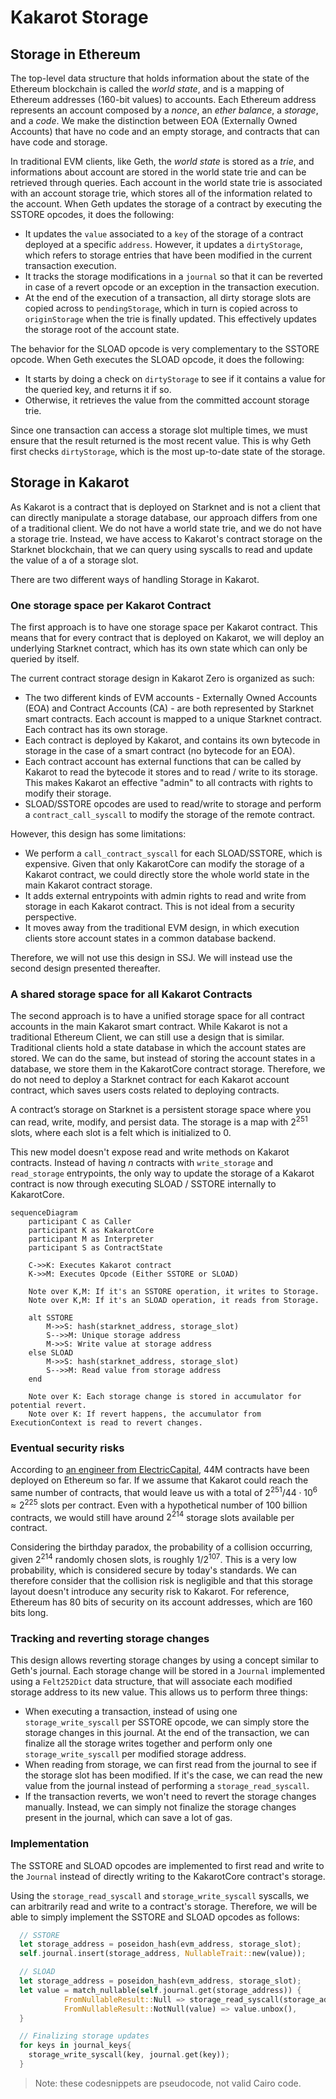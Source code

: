 # Kakarot Storage

## Storage in Ethereum

The top-level data structure that holds information about the state of the
Ethereum blockchain is called the _world state_, and is a mapping of Ethereum
addresses (160-bit values) to accounts. Each Ethereum address represents an
account composed by a _nonce_, an _ether balance_, a _storage_, and a _code_. We
make the distinction between EOA (Externally Owned Accounts) that have no code
and an empty storage, and contracts that can have code and storage.

In traditional EVM clients, like Geth, the _world state_ is stored as a _trie_,
and informations about account are stored in the world state trie and can be
retrieved through queries. Each account in the world state trie is associated
with an account storage trie, which stores all of the information related to the
account. When Geth updates the storage of a contract by executing the SSTORE
opcodes, it does the following:

- It updates the `value` associated to a `key` of the storage of a contract
  deployed at a specific `address`. However, it updates a `dirtyStorage`, which
  refers to storage entries that have been modified in the current transaction
  execution.
- It tracks the storage modifications in a `journal` so that it can be reverted
  in case of a revert opcode or an exception in the transaction execution.
- At the end of the execution of a transaction, all dirty storage slots are
  copied across to `pendingStorage`, which in turn is copied across to
  `originStorage` when the trie is finally updated. This effectively updates the
  storage root of the account state.

The behavior for the SLOAD opcode is very complementary to the SSTORE opcode.
When Geth executes the SLOAD opcode, it does the following:

- It starts by doing a check on `dirtyStorage` to see if it contains a value for
  the queried key, and returns it if so.
- Otherwise, it retrieves the value from the committed account storage trie.

Since one transaction can access a storage slot multiple times, we must ensure
that the result returned is the most recent value. This is why Geth first checks
`dirtyStorage`, which is the most up-to-date state of the storage.

## Storage in Kakarot

As Kakarot is a contract that is deployed on Starknet and is not a client that
can directly manipulate a storage database, our approach differs from one of a
traditional client. We do not have a world state trie, and we do not have a
storage trie. Instead, we have access to Kakarot's contract storage on the
Starknet blockchain, that we can query using syscalls to read and update the
value of a of a storage slot.

There are two different ways of handling Storage in Kakarot.

### One storage space per Kakarot Contract

The first approach is to have one storage space per Kakarot contract. This means
that for every contract that is deployed on Kakarot, we will deploy an
underlying Starknet contract, which has its own state which can only be queried
by itself.

The current contract storage design in Kakarot Zero is organized as such:

- The two different kinds of EVM accounts - Externally Owned Accounts (EOA) and
  Contract Accounts (CA) - are both represented by Starknet smart contracts.
  Each account is mapped to a unique Starknet contract. Each contract has its
  own storage.
- Each contract is deployed by Kakarot, and contains its own bytecode in storage
  in the case of a smart contract (no bytecode for an EOA).
- Each contract account has external functions that can be called by Kakarot to
  read the bytecode it stores and to read / write to its storage. This makes
  Kakarot an effective "admin" to all contracts with rights to modify their
  storage.
- SLOAD/SSTORE opcodes are used to read/write to storage and perform a
  `contract_call_syscall` to modify the storage of the remote contract.

However, this design has some limitations:

- We perform a `call_contract_syscall` for each SLOAD/SSTORE, which is
  expensive. Given that only KakarotCore can modify the storage of a Kakarot
  contract, we could directly store the whole world state in the main Kakarot
  contract storage.
- It adds external entrypoints with admin rights to read and write from storage
  in each Kakarot contract. This is not ideal from a security perspective.
- It moves away from the traditional EVM design, in which execution clients
  store account states in a common database backend.

Therefore, we will not use this design in SSJ. We will instead use the second
design presented thereafter.

### A shared storage space for all Kakarot Contracts

The second approach is to have a unified storage space for all contract accounts in the main Kakarot smart contract.
While Kakarot is not a traditional Ethereum Client, we can still use a design
that is similar. Traditional clients hold a state database in which the account
states are stored. We can do the same, but instead of storing the account states
in a database, we store them in the KakarotCore contract storage. Therefore, we
do not need to deploy a Starknet contract for each Kakarot account contract,
which saves users costs related to deploying contracts.

A contract’s storage on Starknet is a persistent storage space where you can
read, write, modify, and persist data. The storage is a map with $2^{251}$
slots, where each slot is a felt which is initialized to 0.

This new model doesn't expose read and write methods on Kakarot contracts.
Instead of having $n$ contracts with `write_storage` and `read_storage`
entrypoints, the only way to update the storage of a Kakarot contract is now
through executing SLOAD / SSTORE internally to KakarotCore.

```mermaid
sequenceDiagram
    participant C as Caller
    participant K as KakarotCore
    participant M as Interpreter
    participant S as ContractState

    C->>K: Executes Kakarot contract
    K->>M: Executes Opcode (Either SSTORE or SLOAD)

    Note over K,M: If it's an SSTORE operation, it writes to Storage.
    Note over K,M: If it's an SLOAD operation, it reads from Storage.

    alt SSTORE
        M->>S: hash(starknet_address, storage_slot)
        S-->>M: Unique storage address
        M->>S: Write value at storage address
    else SLOAD
        M->>S: hash(starknet_address, storage_slot)
        S-->>M: Read value from storage address
    end

    Note over K: Each storage change is stored in accumulator for potential revert.
    Note over K: If revert happens, the accumulator from ExecutionContext is read to revert changes.

```

### Eventual security risks

According to
[an engineer from ElectricCapital](https://twitter.com/n4motto/status/1554853912074522624?s=20),
44M contracts have been deployed on Ethereum so far. If we assume that Kakarot
could reach the same number of contracts, that would leave us with a total of
$2^{251} / 44\cdot10^6 \approx 2^{225}$ slots per contract. Even with a
hypothetical number of 100 billion contracts, we would still have around
$2^{214}$ storage slots available per contract.

Considering the birthday paradox, the probability of a collision occurring,
given $2^{214}$ randomly chosen slots, is roughly $1/2^{107}$. This is a very
low probability, which is considered secure by today's standards. We can
therefore consider that the collision risk is negligible and that this storage
layout doesn't introduce any security risk to Kakarot. For reference, Ethereum
has 80 bits of security on its account addresses, which are 160 bits long.

### Tracking and reverting storage changes

This design allows reverting storage changes by using a concept similar to
Geth's journal. Each storage change will be stored in a `Journal` implemented
using a `Felt252Dict` data structure, that will associate each modified storage
address to its new value. This allows us to perform three things:

- When executing a transaction, instead of using one `storage_write_syscall` per
  SSTORE opcode, we can simply store the storage changes in this journal. At the
  end of the transaction, we can finalize all the storage writes together and
  perform only one `storage_write_syscall` per modified storage address.
- When reading from storage, we can first read from the journal to see if the
  storage slot has been modified. If it's the case, we can read the new value
  from the journal instead of performing a `storage_read_syscall`.
- If the transaction reverts, we won't need to revert the storage changes
  manually. Instead, we can simply not finalize the storage changes present in
  the journal, which can save a lot of gas.

### Implementation

The SSTORE and SLOAD opcodes are implemented to first read and write to the
`Journal` instead of directly writing to the KakarotCore contract's storage.

Using the `storage_read_syscall` and `storage_write_syscall` syscalls, we can
arbitrarily read and write to a contract's storage. Therefore, we will be able
to simply implement the SSTORE and SLOAD opcodes as follows:

```rust
  // SSTORE
  let storage_address = poseidon_hash(evm_address, storage_slot);
  self.journal.insert(storage_address, NullableTrait::new(value));
```

```rust
  // SLOAD
  let storage_address = poseidon_hash(evm_address, storage_slot);
  let value = match_nullable(self.journal.get(storage_address)) {
            FromNullableResult::Null => storage_read_syscall(storage_address),
            FromNullableResult::NotNull(value) => value.unbox(),
  }
```

```rust
  // Finalizing storage updates
  for keys in journal_keys{
    storage_write_syscall(key, journal.get(key));
  }
```

> Note: these codesnippets are pseudocode, not valid Cairo code.
